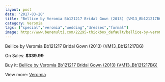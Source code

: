 ```yaml
---
layout: post
date: '2017-03-20'
title: "Bellice by Veromia Bb121217 Bridal Gown (2013) (VM13_Bb121217BG)"
category: Veromia
tags: ["special","veromia","wedding","dresses","formal"]
image: http://www.benemulti.com/22295-thickbox_default/bellice-by-veromia-bb121217-bridal-gown-2013-vm13bb121217bg.jpg
---
```

Bellice by Veromia Bb121217 Bridal Gown (2013) (VM13_Bb121217BG)

On Sales: **$339.99**
<a href="https://www.benemulti.com/en/veromia/8420-bellice-by-veromia-bb121217-bridal-gown-2013-vm13bb121217bg.html"><amp-img layout="responsive" width="600" height="600" src="//www.benemulti.com/22295-thickbox_default/bellice-by-veromia-bb121217-bridal-gown-2013-vm13bb121217bg.jpg" alt="Bellice by Veromia Bb121217 Bridal Gown (2013) (VM13_Bb121217BG) 0" /></a>
<a href="https://www.benemulti.com/en/veromia/8420-bellice-by-veromia-bb121217-bridal-gown-2013-vm13bb121217bg.html"><amp-img layout="responsive" width="600" height="600" src="//www.benemulti.com/22297-thickbox_default/bellice-by-veromia-bb121217-bridal-gown-2013-vm13bb121217bg.jpg" alt="Bellice by Veromia Bb121217 Bridal Gown (2013) (VM13_Bb121217BG) 1" /></a>
<a href="https://www.benemulti.com/en/veromia/8420-bellice-by-veromia-bb121217-bridal-gown-2013-vm13bb121217bg.html"><amp-img layout="responsive" width="600" height="600" src="//www.benemulti.com/22296-thickbox_default/bellice-by-veromia-bb121217-bridal-gown-2013-vm13bb121217bg.jpg" alt="Bellice by Veromia Bb121217 Bridal Gown (2013) (VM13_Bb121217BG) 2" /></a>

Buy it: [Bellice by Veromia Bb121217 Bridal Gown (2013) (VM13_Bb121217BG)](https://www.benemulti.com/en/veromia/8420-bellice-by-veromia-bb121217-bridal-gown-2013-vm13bb121217bg.html "Bellice by Veromia Bb121217 Bridal Gown (2013) (VM13_Bb121217BG)")

View more: [Veromia](https://www.benemulti.com/en/69-veromia "Veromia")